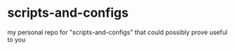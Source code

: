# scripts-and-configs
my personal repo for "scripts-and-configs" that could possibly prove useful to you
